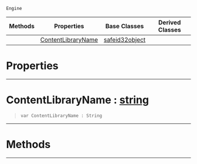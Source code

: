  `Engine`

|Methods|Properties|Base Classes|Derived Classes|
|---|---|---|---|
| |[ ContentLibraryName](https://github.com/zeroengineteam/ZeroDocs/code_reference/class_reference/contentlibraryreference.markdown#contentlibraryname-zero)|[safeid32object](https://github.com/zeroengineteam/ZeroDocs/code_reference/class_reference/safeid32object.markdown)| |


 #  Properties


---  
 #  ContentLibraryName : [string](https://github.com/zeroengineteam/ZeroDocs/code_reference/zilch_base_types/string.markdown)

> 
> ``` lang=cpp, name=Zilch
> var ContentLibraryName : String


---  
 #  Methods


---  
 

 